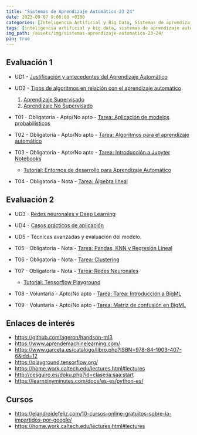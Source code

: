 ```yaml
---
title: "Sistemas de Aprendizaje Automático 23 24"
date: 2023-09-07 9:00:00 +0100
categories: [Inteligencia Artificial y Big Data, Sistemas de aprendizaje automático]
tags: [inteligencia artificial y big data, sistemas de aprendizaje automático]
img_path: /assets/img/sistemas-aprendizaje-automatico-23-24/
pin: true
---
```


## Evaluación 1

- UD1 -  [Justificación y antecedentes del Aprendizaje Automático](/posts/introduccion-aprendizaje-automatico)
- UD2 - [Tipos de algoritmos en relación con el aprendizaje automático](/posts/algoritmos-aprendizaje-automatico)
   1. [Aprendizaje Supervisado](/posts/aprendizaje-supervisado/)
   1. [Aprendizaje No Supervisado](/posts/aprendizaje-no-supervisado/)

- T01 - Obligatoria - Apto/No apto - [Tarea: Aplicación de modelos probabilísticos](/posts/tarea-aplicacion-modelos-probabilisticos/)
- T02 - Obligatoria - Apto/No apto - [Tarea: Algoritmos para el aprendizaje automático](/posts/tarea-algoritmos-aprendizaje-automatico/)
- T03 - Obligatoria - Apto/No apto - [Tarea: Introducción a Jupyter Notebooks](/posts/tarea-introduccion-jupyter-notebooks/)
  - [Tutorial: Entornos de desarrollo para Aprendizaje Automático](/posts/tutorial-anaconda/)
- T04 - Obligatoria - Nota - [Tarea: Álgebra lineal](/posts/tarea-algebra-lineal/)

## Evaluación 2

- UD3 - [Redes neuronales y Deep Learning](/posts/redes-neuronales-deep-learning)
- UD4 - [Casos prácticos de aplicación](/posts/casos-practicos-sobre-aprendizaje-automatico)
- UD5 - Técnicas avanzadas y evaluación del modelo.

- T05 - Obligatoria - Nota - [Tarea: Pandas, KNN y Regresión Lineal](/posts/tarea-pandas-knn-reg-lineal/)
- T06 - Obligatoria - Nota - [Tarea: Clustering](/posts/tarea-clustering)
- T07 - Obligatoria - Nota - [Tarea: Redes Neuronales](/posts/tarea-redes-neuronales/)
  - [Tutorial: Tensorflow Playground](/posts/tutorial-tensorflow-playground/)
- T08 - Voluntaria - Apto/No apto - [Tarea: Tarea: Introducción a BigML](/posts/tarea-introduccion-big-ml/)
- T09 - Voluntaria - Apto/No apto - [Tarea: Matriz de confusión en BigML](/posts/tarea-matriz-confusion-big-ml)

## Enlaces de interés

- <https://github.com/ageron/handson-ml3>
- <https://www.aprendemachinelearning.com/>
- <https://www.garceta.es/catalogo/libro.php?ISBN=978-84-1903-407-6&idd=12>
- <https://playground.tensorflow.org/>
- <https://home.work.caltech.edu/lectures.html#lectures>
- <http://cesguiro.es/doku.php?id=clase:ia:saa:start>
- <https://learnxinyminutes.com/docs/es-es/python-es/>

## Cursos

- <https://elandroidefeliz.com/10-cursos-online-gratuitos-sobre-ia-impartidos-por-google/>
- <https://home.work.caltech.edu/lectures.html#lectures>
